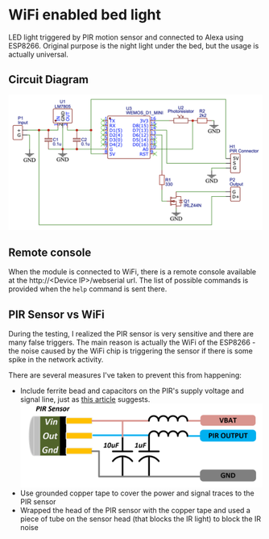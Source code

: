 # WiFi enabled bed light

LED light triggered by PIR motion sensor and connected to Alexa using ESP8266.
Original purpose is the night light under the bed, but the usage is actually universal.

## Circuit Diagram

![Circuit Diagram](./circuit_diagram/circuit_diagram.png)

## Remote console

When the module is connected to WiFi, there is a remote console available at the
http://\<Device IP\>/webserial url. The list of possible commands is provided when the `help`
command is sent there.

## PIR Sensor vs WiFi

During the testing, I realized the PIR sensor is very sensitive and there are
many false triggers. The main reason is actually the WiFi of the ESP8266 - the
noise caused by the WiFi chip is triggering the sensor if there is some spike
in the network activity.

There are several measures I've taken to prevent this from happening:
- Include ferrite bead and capacitors on the PIR's supply voltage and signal
  line, just as [this article](https://www.kevindarrah.com/wiki/index.php?title=TrigBoardMotion)
  suggests.
  ![PIR filter diagram](./images/pir_filter.png)
- Use grounded copper tape to cover the power and signal traces to the PIR sensor
- Wrapped the head of the PIR sensor with the copper tape and used a piece of tube on
  the sensor head (that blocks the IR light) to block the IR noise